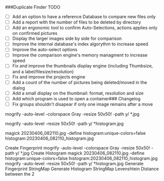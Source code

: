 
###Duplicate Finder TODO
- [ ] Add an option to have a reference Database to compare new files only
- [ ] Add a report with the number of files to be deleted by directory
- [ ] Add an ergonomic tool to confirm Auto-Selections, actions applies only on confirmed pictures
- [ ] Display the larger images side by side for comparison
- [ ] Improve the internal database's index algorythm to increase speed
- [ ] Improve the auto-select options
- [ ] Improve the comparison engine's memory managment to increase speed
- [ ] Fix and improve the thumbnails display engine (including Thumbsize, and a label/filesize/resolution)
- [ ] Fix and improve the projects engine 
- [ ] Add a count of the number of pictures being deleted/moved in the dialog
- [ ] Add a small display on the thumbnail: format, resolution and size
- [ ] Add which program is used to open a container### Changelog
- [ ] Fix groups shouldn't disapear if only one image remains after a move

mogrify -auto-level -colorspace Gray -resize 50x50! -path y/ *.jpg

mogrify -auto-level -resize 50x50! -path y/ *histogram.jpg

magick 20230406_082110.jpg  -define histogram:unique-colors=false histogram:20230406_082110_histogram.jpg

Create Fingerprint
mogrify -auto-level -colorspace Gray -resize 50x50! -path y/ *.jpg
Create Histogram
magick 20230406_082110.jpg  -define histogram:unique-colors=false histogram:20230406_082110_histogram.jpg
mogrify -auto-level -resize 50x50! -path y/ *histogram.jpg
Generate Fingerprint StringMap
Generate Histogram StringMap
Levenshtein Distance between the 2